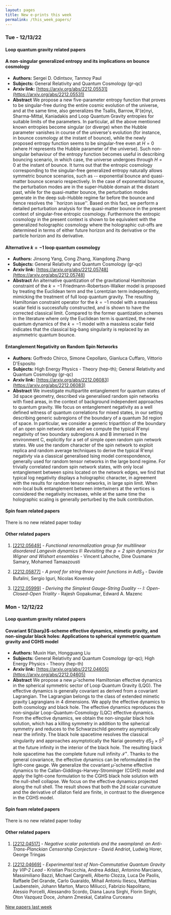 ```yaml
---
layout: pages
title: New e-prints this week
permalink: /this_week_papers/
---
```




### Tue - 12/13/22

#### Loop quantum gravity related papers

#### **A non-singular generalized entropy and its implications on bounce  cosmology**
 - **Authors:** Sergei D. Odintsov, Tanmoy Paul
 - **Subjects:** General Relativity and Quantum Cosmology (gr-qc)
 - **Arxiv link:** [https://arxiv.org/abs/2212.05531](https://arxiv.org/abs/2212.05531)
 - **Abstract**
 We propose a new five-parameter entropy function that proves to be singular-free during the entire cosmic evolution of the universe, and at the same time, also generalizes the Tsallis, Barrow, R\'{e}nyi, Sharma-Mittal, Kaniadakis and Loop Quantum Gravity entropies for suitable limits of the parameters. In particular, all the above mentioned known entropies become singular (or diverge) when the Hubble parameter vanishes in course of the universe's evolution (for instance, in bounce cosmology at the instant of bounce), while the newly proposed entropy function seems to be singular-free even at $H = 0$ (where $H$ represents the Hubble parameter of the universe). Such non-singular behaviour of the entropy function becomes useful in describing bouncing scenario, in which case, the universe undergoes through $H = 0$ at the instant of bounce. It turns out that the entropic cosmology corresponding to the singular-free generalized entropy naturally allows symmetric bounce scenarios, such as -- exponential bounce and quasi-matter bounce scenario respectively. In the case of exponential bounce, the perturbation modes are in the super-Hubble domain at the distant past, while for the quasi-matter bounce, the perturbation modes generate in the deep sub-Hubble regime far before the bounce and hence resolves the ``horizon issue''. Based on this fact, we perform a detailed perturbation analysis for the quasi-matter bounce in the present context of singular-free entropic cosmology. Furthermore the entropic cosmology in the present context is shown to be equivalent with the generalized holographic cosmology where the holographic cut-offs are determined in terms of either future horizon and its derivative or the particle horizon and its derivative. 

#### **Alternative $k=-1$ loop quantum cosmology**
 - **Authors:** Jinsong Yang, Cong Zhang, Xiangdong Zhang
 - **Subjects:** General Relativity and Quantum Cosmology (gr-qc)
 - **Arxiv link:** [https://arxiv.org/abs/2212.05748](https://arxiv.org/abs/2212.05748)
 - **Abstract**
 An alternative quantization of the gravitational Hamiltonian constraint of the $k=-1$ Friedmann-Robertson-Walker model is proposed by treating the Euclidean term and the Lorentzian term independently, mimicking the treatment of full loop quantum gravity. The resulting Hamiltonian constraint operator for the $k=-1$ model with a massless scalar field is successfully constructed, and is shown to have the corrected classical limit. Compared to the former quantization schemes in the literature where only the Euclidean term is quantized, the new quantum dynamics of the $k=-1$ model with a massless scalar field indicates that the classical big-bang singularity is replaced by an asymmetric quantum bounce. 

#### **Entanglement Negativity on Random Spin Networks**
 - **Authors:** Goffredo Chirco, Simone Cepollaro, Gianluca Cuffaro, Vittorio D'Esposito
 - **Subjects:** High Energy Physics - Theory (hep-th); General Relativity and Quantum Cosmology (gr-qc)
 - **Arxiv link:** [https://arxiv.org/abs/2212.06083](https://arxiv.org/abs/2212.06083)
 - **Abstract**
 We investigate multipartite entanglement for quantum states of 3d space geometry, described via generalised random spin networks with fixed areas, in the context of background independent approaches to quantum gravity. We focus on entanglement negativity as a well defined witness of quantum correlations for mixed states, in our setting describing generic subregions of the boundary of a quantum 3d region of space. In particular, we consider a generic tripartition of the boundary of an open spin network state and we compute the typical R\'enyi negativity of two boundary subregions A and B immersed in the environment C, explicitly for a set of simple open random spin network states. We use the random character of the spin network to exploit replica and random average techniques to derive the typical R\'enyi negativty via a classical generalised Ising model correspondence, generally used for random tensor networks in the large bond regime. For trivially correlated random spin network states, with only local entanglement between spins located on the network edges, we find that typical log negativity displays a holographic character, in agreement with the results for random tensor networks, in large spin limit. When non-local bulk entanglement between intertwiners at the vertices is considered the negativity increases, while at the same time the holographic scaling is generally perturbed by the bulk contribution. 

#### Spin foam related papers

There is no new related paper today 



#### Other related papers

1. [[2212.05649]](https://arxiv.org/abs/2212.05649) - *Functional renormalization group for multilinear disordered Langevin  dynamics II: Revisiting the $p=2$ spin dynamics for Wigner and Wishart  ensembles* - Vincent Lahoche, Dine Ousmane Samary, Mohamed Tamaazousti

1. [[2212.05877]](https://arxiv.org/abs/2212.05877) - *A proof for string three-point functions in AdS$_3$* - Davide Bufalini, Sergio Iguri, Nicolas Kovensky

1. [[2212.05999]](https://arxiv.org/abs/2212.05999) - *Deriving the Simplest Gauge-String Duality -- I: Open-Closed-Open  Triality* - Rajesh Gopakumar, Edward A. Mazenc



### Mon - 12/12/22

#### Loop quantum gravity related papers

#### **Covariant ${\barμ}$-scheme effective dynamics, mimetic gravity, and  non-singular black holes: Applications to spherical symmetric quantum gravity  and CGHS model**
 - **Authors:** Muxin Han, Hongguang Liu
 - **Subjects:** General Relativity and Quantum Cosmology (gr-qc); High Energy Physics - Theory (hep-th)
 - **Arxiv link:** [https://arxiv.org/abs/2212.04605](https://arxiv.org/abs/2212.04605)
 - **Abstract**
 We propose a new $\bar{\mu}$-scheme Hamiltonian effective dynamics in the spherical symmetric sector of Loop Quantum Gravity (LQG). The effective dynamics is generally covariant as derived from a covariant Lagrangian. The Lagrangian belongs to the class of extended mimetic gravity Lagrangians in 4 dimensions. We apply the effective dynamics to both cosmology and black hole. The effective dynamics reproduces the non-singular Loop-Quantum-Cosmology (LQC) effective dynamics. From the effective dynamics, we obtain the non-singular black hole solution, which has a killing symmetry in addition to the spherical symmetry and reduces to the Schwarzschild geometry asymptotically near the infinity. The black hole spacetime resolves the classical singularity and approaches asymptotically the Nariai geometry $\mathrm{dS}_2\times S^2$ at the future infinity in the interior of the black hole. The resulting black hole spacetime has the complete future null infinity $\mathscr{I}^+$. Thanks to the general covariance, the effective dynamics can be reformulated in the light-cone gauge. We generalize the covariant $\bar{\mu}$-scheme effective dynamics to the Callan-Giddings-Harvey-Strominger (CGHS) model and apply the light-cone formulation to the CGHS black hole solution with the null-shell collapse. We focus on the effective dynamics projected along the null shell. The result shows that both the 2d scalar curvature and the derivative of dilaton field are finite, in contrast to the divergence in the CGHS model. 

#### Spin foam related papers

There is no new related paper today 



#### Other related papers

1. [[2212.04517]](https://arxiv.org/abs/2212.04517) - *Negative scalar potentials and the swampland: an Anti-Trans-Planckian  Censorship Conjecture* - David Andriot, Ludwig Horer, George Tringas

1. [[2212.04669]](https://arxiv.org/abs/2212.04669) - *Experimental test of Non-Commutative Quantum Gravity by VIP-2 Lead* - Kristian Piscicchia, Andrea Addazi, Antonino Marciano, Massimiliano Bazzi, Michael Cargnelli, Alberto Clozza, Luca De Paolis, Raffaele Del Grande, Carlo Guaraldo, Mihail Antoniu Iliescu, Matthias Laubenstein, Johann Marton, Marco Miliucci, Fabrizio Napolitano, Alessio Porcelli, Alessandro Scordo, Diana Laura Sirghi, Florin Sirghi, Oton Vazquez Doce, Johann Zmeskal, Catalina Curceanu






[New papers last week]({{site.url}}/archived/weekly/pre-prints/2022/12/12/archived_weekly_papers.html)